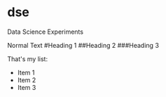 dse
===

Data Science Experiments

Normal Text
#Heading 1
##Heading 2
###Heading 3

That's my list:
* Item 1
* Item 2
* Item 3
